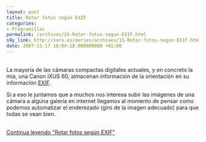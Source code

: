 ```yaml
---
layout: post
title: Rotar fotos según EXIF
categories:
- Programillas
permalink: /archives/15-Rotar-fotos-segun-EXIF.html
s9y_link: http://xarx.es/deries/archives/15-Rotar-fotos-segun-EXIF.html
date: 2007-11-17 16:04:18.000000000 +01:00
---
```

<br />
La mayoría de las cámaras compactas digitales actuales, y en concreto la mía, una Canon IXUS 60, almacenan información de la orientación en su información <a href="http://es.wikipedia.org/wiki/Exif" target="_blank" title="Exif en la wikipedia">EXIF</a>.<p>Si a eso le juntamos que a muchos nos interesa subir las imágenes de una cámara a algúna galería en internet llegamos al momento de pensar como podemos automatizar el enderezado (giro de la imagen adecuado) para que todas se vean bien.</p> <br /><a href="http://xarx.es/deries/archives/15-Rotar-fotos-segun-EXIF.html#extended">Continua leyendo "Rotar fotos según EXIF"</a>

